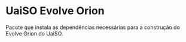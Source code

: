 # UaiSO Evolve Orion

Pacote que instala as dependências necessárias para a construção do Evolve Orion do UaiSO.


